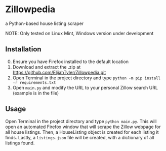# Zillowpedia

a Python-based house listing scraper

NOTE: Only tested on Linux Mint, Windows version under development

## Installation

0. Ensure you have Firefox installed to the default location
1. Download and extract the .zip at <https://github.com/ElijahTyler/Zillowpedia.git>
2. Open Terminal in the project directory and type `python -m pip install -r requirements.txt`
3. Open `main.py` and modify the URL to your personal Zillow search URL (example is in the file)

## Usage

Open Terminal in the project directory and type `python main.py`. This will open an automated Firefox window that will scrape the Zillow webpage for all house listings. Then, a HouseListing object is created for each listing it finds. Lastly, a `listings.json` file will be created, with a dictionary of all listings found.
